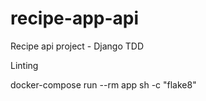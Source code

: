 # recipe-app-api
Recipe api project - Django TDD 

Linting

 docker-compose run --rm app sh -c "flake8"
